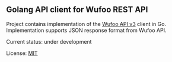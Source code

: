 ## Golang API client for Wufoo REST API

Project contains implementation of the
[Wufoo API v3](http://help.wufoo.com/articles/en_US/SurveyMonkeyArticleType/Wufoo-REST-API-V3) client in Go.
Implementation supports JSON response format from Wufoo API.

Current status: under development

License: [MIT](https://github.com/itembase/go-wufoo-api-client/blob/master/LICENSE)
